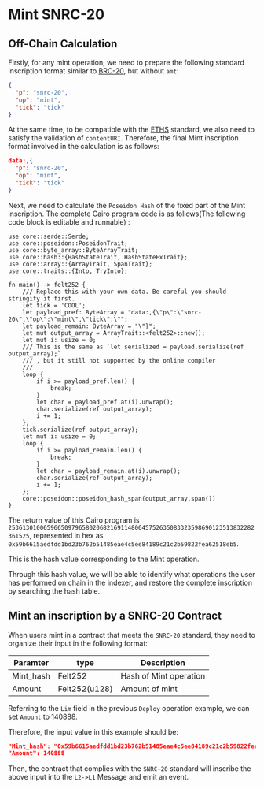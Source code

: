 # Mint SNRC-20

## Off-Chain Calculation
Firstly, for any mint operation, we need to prepare the following standard inscription format similar to [BRC-20](https://domo-2.gitbook.io/brc-20-experiment/), but without `amt`:
```json
{ 
  "p": "snrc-20",
  "op": "mint",
  "tick": "tick"
}
```

At the same time, to be compatible with the [ETHS](https://docs.ethscriptions.com/overview/protocol-specification#how-to-validate-a-datauri) standard, we also need to satisfy the validation of `contentURI`. Therefore, the final Mint inscription format involved in the calculation is as follows:
```json
data:,{ 
  "p": "snrc-20",
  "op": "mint",
  "tick": "tick"
}
```

Next, we need to calculate the `Poseidon Hash` of the fixed part of the Mint inscription. The complete Cairo program code is as follows(The following code block is editable and runnable) :

```rust,editable
use core::serde::Serde;
use core::poseidon::PoseidonTrait;
use core::byte_array::ByteArrayTrait;
use core::hash::{HashStateTrait, HashStateExTrait};
use core::array::{ArrayTrait, SpanTrait};
use core::traits::{Into, TryInto};

fn main() -> felt252 {
    /// Replace this with your own data. Be careful you should stringify it first.
    let tick = 'COOL';
    let payload_pref: ByteArray = "data:,{\"p\":\"snrc-20\",\"op\":\"mint\",\"tick\":\"";
    let payload_remain: ByteArray = "\"}";
    let mut output_array = ArrayTrait::<felt252>::new();
    let mut i: usize = 0;
    /// This is the same as `let serialized = payload.serialize(ref output_array);`
    /// , but it still not supported by the online compiler
    ///
    loop {
        if i >= payload_pref.len() {
            break;
        }
        let char = payload_pref.at(i).unwrap();
        char.serialize(ref output_array);
        i += 1;
    };
    tick.serialize(ref output_array);
    let mut i: usize = 0;
    loop {
        if i >= payload_remain.len() {
            break;
        }
        let char = payload_remain.at(i).unwrap();
        char.serialize(ref output_array);
        i += 1;
    };
    core::poseidon::poseidon_hash_span(output_array.span())
}

```

The return value of this Cairo program is `2536130100659665097965802068216911480645752635083323598690123513832282361525`, represented in hex as `0x59b6615aedfdd1bd23b762b51485eae4c5ee84189c21c2b59822fea62518eb5`.

This is the hash value corresponding to the Mint operation. 

Through this hash value, we will be able to identify what operations the user has performed on chain in the indexer, and restore the complete inscription by searching the hash table.

## Mint an inscription by a SNRC-20 Contract

When users mint in a contract that meets the `SNRC-20` standard, they need to organize their input in the following format:

|  Paramter   | type  | Description |  
|  ----  | ----  | ----  |
| Mint_hash  | Felt252 | Hash of Mint operation |
| Amount | Felt252(u128) | Amount of mint  |

Referring to the `Lim` field in the previous `Deploy` operation example, we can set `Amount` to 140888.

Therefore, the input value in this example should be:
```json
"Mint_hash": "0x59b6615aedfdd1bd23b762b51485eae4c5ee84189c21c2b59822fea62518eb5"
"Amount": 140888
```

Then, the contract that complies with the `SNRC-20` standard will inscribe the above input into the `L2->L1` Message and emit an event.